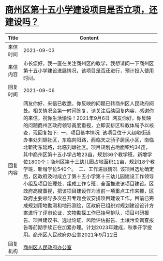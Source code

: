 # <a href="http://www.shangluo.gov.cn/zmhd/ldxxxx.jsp?urltype=leadermail.LeaderMailContentUrl&wbtreeid=1112&leadermailid=7772">商州区第十五小学建设项目是否立项，还建设吗？</a>
|Title|Content|
|:---:|---|
|来信时间|2021-09-03|
|来信内容|市长您好，我一直在关注商州区的教学，我想请问一下商州区第十五小学建设进展情况，该项目是否还进行，预计投入使用时间。|
|回复时间|2021-09-06|
|回复内容|网友你好，来信已收悉，你反映的问题已转商州区人民政府阅处。相关情况会第一时间答复，请关注后续回复内容，感谢你的来信，祝你生活愉快！2021年9月6日  网友你好，你反映的问题商州区政府领导高度重视，立即安排区科教体局予以核查，现回复如下:  一、项目基本情况  该项目位于大赵峪街道办事处刘塬社区，东临向阳路，西临天之骄子居民小区，南临北新街东延路，北临刘塬社区。项目规划占地面积约34亩，其中商州区第十五小学占地23亩，规划36个教学班，新增学位1800个；商州区第十三幼儿园占地面积11亩，规划18个教学班，新增学位540个。  二、工作进展情况  该项目选址确定后，区政府及时成立了第十五小学第十三幼儿园建设工作领导小组及项目管理处，组成工作专班，全面推进该项目建设。区政府高度重视，把该项目建设作为当前一项重点工作来抓，区政府主要领导多次召开专题会议安排项目建设工作。目前已完成规划用地勘测和地形测绘，区政府已组织对规划建设设计方案进行了评审论证，文物勘探工作已挂号排队，项目可研报告、项目建议书、选址论证、风险评估报告、土壤污染调查报告等前期手续正在加紧办理。计划2023年建成，秋季开学投用。商州区人民政府办公室2021年9月12日|
|回复机构|<a href="../../categories/agencies/商州区人民政府办公室.md">商州区人民政府办公室</a>|
